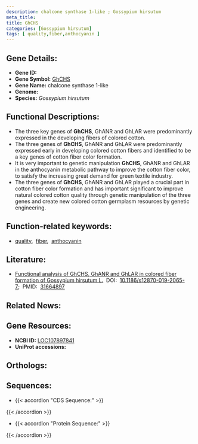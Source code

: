 ```yaml
---
description: chalcone synthase 1-like ; Gossypium hirsutum
meta_title:
title: GhCHS
categories: [Gossypium hirsutum]
tags: [ quality,fiber,anthocyanin ]
---
```


## Gene Details:
- **Gene ID:** []()
- **Gene Symbol:** <u>GhCHS</u>
- **Gene Name:** chalcone synthase 1-like
- **Genome:** []()
- **Species:** *Gossypium hirsutum*

## Functional Descriptions:
   - The three key genes of **GhCHS**, GhANR and GhLAR were predominantly expressed in the developing fibers of colored cotton.
   - The three genes of **GhCHS**, GhANR and GhLAR were predominantly expressed early in developing colored cotton fibers and identified to be a key genes of cotton fiber color formation.
   - It is very important to genetic manipulation **GhCHS**, GhANR and GhLAR in the anthocyanin metabolic pathway to improve the cotton fiber color, to satisfy the increasing great demand for green textile industry.
   - The three genes of **GhCHS**, GhANR and GhLAR played a crucial part in cotton fiber color formation and has important significant to improve natural colored cotton quality through genetic manipulation of the three genes and create new colored cotton germplasm resources by genetic engineering.

## Function-related keywords:
   - [quality](/tags/quality/),&nbsp;&nbsp;[fiber](/tags/fiber/),&nbsp;&nbsp;[anthocyanin](/tags/anthocyanin/)

## Literature:
   - [Functional analysis of GhCHS, GhANR and GhLAR in colored fiber formation of Gossypium hirsutum L.](https://doi.org/10.1186/s12870-019-2065-7)&nbsp;&nbsp;DOI:&nbsp;&nbsp;[10.1186/s12870-019-2065-7](https://doi.org/10.1186/s12870-019-2065-7);&nbsp;&nbsp;PMID:&nbsp;&nbsp;[31664897](https://pubmed.ncbi.nlm.nih.gov/31664897/)

## Related News:

## Gene Resources:
- **NCBI ID:**  [LOC107897841](https://www.ncbi.nlm.nih.gov/gene/?term=LOC107897841)
- **UniProt accessions:**  [](https://www.uniprot.org/uniprotkb//entry)

## Orthologs:

## Sequences:
- {{< accordion "CDS Sequence:" >}}

{{< /accordion >}}
- {{< accordion "Protein Sequence:" >}}

{{< /accordion >}}
